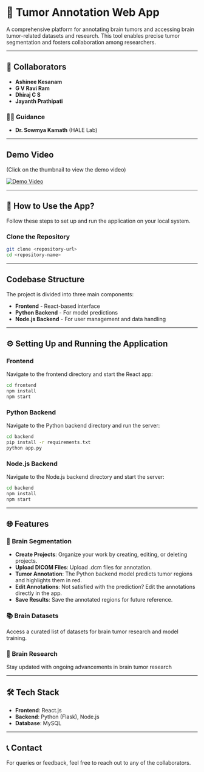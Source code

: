 # 🧠 Tumor Annotation Web App

A comprehensive platform for annotating brain tumors and accessing brain tumor-related datasets and research. This tool enables precise tumor segmentation and fosters collaboration among researchers.

---

## 🌟 Collaborators
- **Ashinee Kesanam**
- **G V Ravi Ram**
- **Dhiraj C S**
- **Jayanth Prathipati**

### 🧑‍🏫 Guidance
- **Dr. Sowmya Kamath** (HALE Lab)

---

## Demo Video
(Click on the thumbnail to view the demo video)


[![Demo Video](https://img.youtube.com/vi/VesQPTt6VvQ/0.jpg)](https://youtu.be/VesQPTt6VvQ)


---

## 🚀 How to Use the App?

Follow these steps to set up and run the application on your local system.

### Clone the Repository
```bash
git clone <repository-url>
cd <repository-name>
```
---

## Codebase Structure
The project is divided into three main components:

- **Frontend** - React-based interface
- **Python Backend** - For model predictions
- **Node.js Backend** - For user management and data handling

---

## ⚙️ Setting Up and Running the Application
### Frontend
Navigate to the frontend directory and start the React app:

```bash
cd frontend
npm install
npm start
```


### Python Backend
Navigate to the Python backend directory and run the server:

```bash
cd backend
pip install -r requirements.txt
python app.py
```

### Node.js Backend
Navigate to the Node.js backend directory and start the server:

```bash
cd backend
npm install
npm start
```

---

## 🌐 Features
### 🧩 Brain Segmentation
- **Create Projects**: Organize your work by creating, editing, or deleting projects.
- **Upload DICOM Files**: Upload .dcm files for annotation.
- **Tumor Annotation**: The Python backend model predicts tumor regions and highlights them in red.
- **Edit Annotations**: Not satisfied with the prediction? Edit the annotations directly in the app.
- **Save Results**: Save the annotated regions for future reference.

### 📚 Brain Datasets
Access a curated list of datasets for brain tumor research and model training.
### 📝 Brain Research
Stay updated with ongoing advancements in brain tumor research

---

## 🛠️ Tech Stack
- **Frontend**: React.js
- **Backend**: Python (Flask), Node.js
- **Database**: MySQL

--- 

## 📞 Contact
For queries or feedback, feel free to reach out to any of the collaborators.
